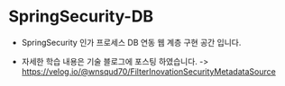 # SpringSecurity-DB

- SpringSecurity 인가 프로세스 DB 연동 웹 계층 구현 공간 입니다.


- 자세한 학습 내용은 기술 블로그에 포스팅 하였습니다. -> https://velog.io/@wnsqud70/FilterInovationSecurityMetadataSource
